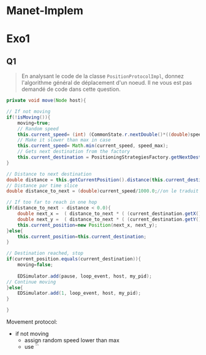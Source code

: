 # Manet-Implem

# Exo1

## Q1
> En analysant le code de la classe `PositionProtocolImpl`, donnez l'algorithme général
de déplacement d'un noeud. Il ne vous est pas demandé de code dans cette question.

```java
private void move(Node host){

// If not moving
if(!isMoving()){
    moving=true;
    // Random speed
    this.current_speed= (int) (CommonState.r.nextDouble()*((double)speed_max-(double)speed_min)+(double)speed_min);
    // Make it slower than max in case
    this.current_speed= Math.min(current_speed, speed_max);
    // Gets next destination from the factory
    this.current_destination = PositioningStrategiesFactory.getNextDestinationStrategy().getNextDestination(host, this.current_speed);
}

// Distance to next destination
double distance = this.getCurrentPosition().distance(this.current_destination);//en metre
// Distance par time slice
double distance_to_next = (double)current_speed/1000.0;//on le traduit en metre par milisecondes

// If too far to reach in one hop
if(distance_to_next - distance < 0.0){
    double next_x =  ( distance_to_next * ( (current_destination.getX() - current_position.getX()) / distance )) +current_position.getX();
    double next_y =  ( distance_to_next * ( (current_destination.getY() - current_position.getY()) / distance )) +current_position.getY();
    this.current_position=new Position(next_x, next_y);
}else{
    this.current_position=this.current_destination;
}		

// Destination reached, stop
if(current_position.equals(current_destination)){
    moving=false;
    
    EDSimulator.add(pause, loop_event, host, my_pid);
// Continue moving
}else{
    EDSimulator.add(1, loop_event, host, my_pid);
}

}
```

Movement protocol:

- if not moving
    - assign random speed lower than max
    - use ``
    